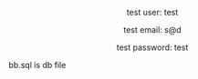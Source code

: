 <p align="center">test user: test</p>
<p align="center">test email: s@d</p>
<p align="center">test password: test</p>


bb.sql is db file 